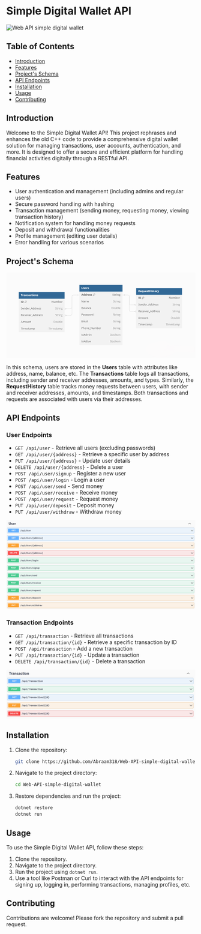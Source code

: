 # Simple Digital Wallet API

![Web API simple digital wallet](bg.jpg)

## Table of Contents

- [Introduction](#introduction)
- [Features](#features)
- [Project's Schema](#projects-schema)
- [API Endpoints](#api-endpoints)
- [Installation](#installation)
- [Usage](#usage)
- [Contributing](#contributing)

## Introduction

Welcome to the Simple Digital Wallet API! This project rephrases and enhances the old C++ code to provide a comprehensive digital wallet solution for managing transactions, user accounts, authentication, and more. It is designed to offer a secure and efficient platform for handling financial activities digitally through a RESTful API.

## Features

- User authentication and management (including admins and regular users)
- Secure password handling with hashing
- Transaction management (sending money, requesting money, viewing transaction history)
- Notification system for handling money requests
- Deposit and withdrawal functionalities
- Profile management (editing user details)
- Error handling for various scenarios

## Project's Schema

![schema](schema.png)

In this schema, users are stored in the **Users** table with attributes like address, name, balance, etc. The **Transactions** table logs all transactions, including sender and receiver addresses, amounts, and types. Similarly, the **RequestHistory** table tracks money requests between users, with sender and receiver addresses, amounts, and timestamps. Both transactions and requests are associated with users via their addresses.

## API Endpoints

### User Endpoints
- `GET /api/user` - Retrieve all users (excluding passwords)
- `GET /api/user/{address}` - Retrieve a specific user by address
- `PUT /api/user/{address}` - Update user details
- `DELETE /api/user/{address}` - Delete a user
- `POST /api/user/signup` - Register a new user
- `POST /api/user/login` - Login a user
- `POST /api/user/send` - Send money
- `POST /api/user/receive` - Receive money
- `POST /api/user/request` - Request money
- `PUT /api/user/deposit` - Deposit money
- `PUT /api/user/withdraw` - Withdraw money

![User Endpoints](user_endpoints.png)

### Transaction Endpoints
- `GET /api/transaction` - Retrieve all transactions
- `GET /api/transaction/{id}` - Retrieve a specific transaction by ID
- `POST /api/transaction` - Add a new transaction
- `PUT /api/transaction/{id}` - Update a transaction
- `DELETE /api/transaction/{id}` - Delete a transaction

![Transaction Endpoints](transaction_endpoints.png)

## Installation

1. Clone the repository:
    ```bash
    git clone https://github.com/Abraam318/Web-API-simple-digital-wallet.git
    ```
2. Navigate to the project directory:
    ```bash
    cd Web-API-simple-digital-wallet
    ```
3. Restore dependencies and run the project:
    ```bash
    dotnet restore
    dotnet run
    ```

## Usage

To use the Simple Digital Wallet API, follow these steps:

1. Clone the repository.
2. Navigate to the project directory.
3. Run the project using `dotnet run`.
4. Use a tool like Postman or Curl to interact with the API endpoints for signing up, logging in, performing transactions, managing profiles, etc.

## Contributing

Contributions are welcome! Please fork the repository and submit a pull request.

